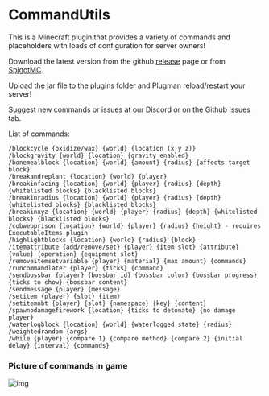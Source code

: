 # CommandUtils

This is a Minecraft plugin that provides a variety of commands and placeholders with loads of configuration for server owners!

Download the latest version from the github [release](https://github.com/DuneSciFye/CommandUtils/releases/latest) page or from [SpigotMC](https://www.spigotmc.org/resources/commandutils.117733/).

Upload the jar file to the plugins folder and Plugman reload/restart your server!

Suggest new commands or issues at our Discord or on the Github Issues tab.

List of commands:
```
/blockcycle {oxidize/wax} {world} {location (x y z)}
/blockgravity {world} {location} {gravity enabled}
/bonemealblock {location} {world} {amount} {radius} {affects target block}
/breakandreplant {location} {world} {player}
/breakinfacing {location} {world} {player} {radius} {depth} {whitelisted blocks} {blacklisted blocks}
/breakinradius {location} {world} {player} {radius} {depth} {whitelisted blocks} {blacklisted blocks}
/breakinxyz {location} {world} {player} {radius} {depth} {whitelisted blocks} {blacklisted blocks}
/cobwebprison {location} {world} {player} {radius} {height} - requires ExecutableItems plugin
/highlightblocks {location} {world} {radius} {block}
/itemattribute {add/remove/set} {player} {item slot} {attribute} {value} {operation} {equipment slot}
/removeitemsetvariable {player} {material} {max amount} {commands}
/runcommandlater {player} {ticks} {command}
/sendbossbar {player} {bossbar id} {bossbar color} {bossbar progress} {ticks to show} {bossbar content}
/sendmessage {player} {message}
/setitem {player} {slot} {item}
/setitemnbt {player} {slot} {namespace} {key} {content}
/spawnodamagefirework {location} {ticks to detonate} {no damage player}
/waterlogblock {location} {world} {waterlogged state} {radius}
/weightedrandom {args}
/while {player} {compare 1} {compare method} {compare 2} {initial delay} {interval} {commands}
```
### Picture of commands in game
![img](https://github.com/user-attachments/assets/b45c83ab-943c-4642-a210-c6050692aa4a)
